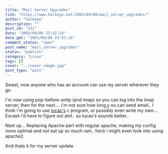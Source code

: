 ```yaml
---
title: "Mail Server Upgrades"
link: "https://www.halkeye.net/2003/09/08/mail_server_upgrades/"
author: "halkeye"
description: ""
post_id: "131"
date: "2003/09/08 23:52:24"
date_gmt: "2003/09/08 23:52:24"
comment_status: "open"
post_name: "mail_server_upgrades"
status: "publish"
category: "Linux"
tags: []
cover: "../cover-image.jpg"
post_type: "post"
---
```


Sweet, now anyone who has an account can use my server wherever they go.

I'm now using pop-before-smtp (and imap) so you can log into the imap server, then for the next.... i'm not sure how long,y ou can send email.. I think i'm going to use [lucas's](http://www.negaverse.org) c program, or possibly even write my own... Except i'd have to figure out alot.. so lucas's sounds better..

Next up... Replacing Apache-perl with regular apache, making my config more optimal and not eat up so much ram.. heck i might even look into using apache2.

And thats it for my server update.